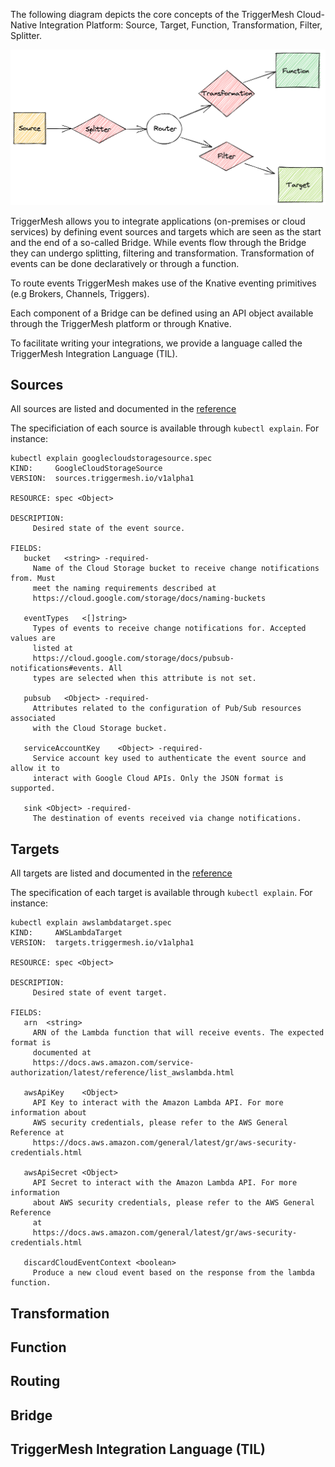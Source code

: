 The following diagram depicts the core concepts of the TriggerMesh Cloud-Native Integration Platform: Source, Target, Function, Transformation, Filter, Splitter.

![](./assets/images/concepts.png)

TriggerMesh allows you to integrate applications (on-premises or cloud services) by defining event sources and targets which are seen as the start and the end of a so-called Bridge. While events flow through the Bridge they can undergo splitting, filtering and transformation. Transformation of events can be done declaratively or through a function.

To route events TriggerMesh makes use of the Knative eventing primitives (e.g Brokers, Channels, Triggers).

Each component of a Bridge can be defined using an API object available through the TriggerMesh platform or through Knative.

To facilitate writing your integrations, we provide a language called the TriggerMesh Integration Language (TIL). 

## Sources

All sources are listed and documented in the [reference](apis/sources/)

The specificiation of each source is available through `kubectl explain`. For instance:

```console
kubectl explain googlecloudstoragesource.spec
KIND:     GoogleCloudStorageSource
VERSION:  sources.triggermesh.io/v1alpha1

RESOURCE: spec <Object>

DESCRIPTION:
     Desired state of the event source.

FIELDS:
   bucket	<string> -required-
     Name of the Cloud Storage bucket to receive change notifications from. Must
     meet the naming requirements described at
     https://cloud.google.com/storage/docs/naming-buckets

   eventTypes	<[]string>
     Types of events to receive change notifications for. Accepted values are
     listed at
     https://cloud.google.com/storage/docs/pubsub-notifications#events. All
     types are selected when this attribute is not set.

   pubsub	<Object> -required-
     Attributes related to the configuration of Pub/Sub resources associated
     with the Cloud Storage bucket.

   serviceAccountKey	<Object> -required-
     Service account key used to authenticate the event source and allow it to
     interact with Google Cloud APIs. Only the JSON format is supported.

   sink	<Object> -required-
     The destination of events received via change notifications.
```

## Targets

All targets are listed and documented in the [reference](apis/targets)

The specification of each target is available through `kubectl explain`. For instance:

```console
kubectl explain awslambdatarget.spec
KIND:     AWSLambdaTarget
VERSION:  targets.triggermesh.io/v1alpha1

RESOURCE: spec <Object>

DESCRIPTION:
     Desired state of event target.

FIELDS:
   arn	<string>
     ARN of the Lambda function that will receive events. The expected format is
     documented at
     https://docs.aws.amazon.com/service-authorization/latest/reference/list_awslambda.html

   awsApiKey	<Object>
     API Key to interact with the Amazon Lambda API. For more information about
     AWS security credentials, please refer to the AWS General Reference at
     https://docs.aws.amazon.com/general/latest/gr/aws-security-credentials.html

   awsApiSecret	<Object>
     API Secret to interact with the Amazon Lambda API. For more information
     about AWS security credentials, please refer to the AWS General Reference
     at
     https://docs.aws.amazon.com/general/latest/gr/aws-security-credentials.html

   discardCloudEventContext	<boolean>
     Produce a new cloud event based on the response from the lambda function.
```

## Transformation

## Function

## Routing

## Bridge

## TriggerMesh Integration Language (TIL)
